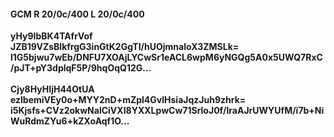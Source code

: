 #### GCM R 20/0c/400 L 20/0c/400
**yHy9IbBK4TAfrVof**<br/>**JZB19VZsBlkfrgG3inGtK2GgTI/hUOjmnaloX3ZMSLk=**<br/>**l1G5bjwu7wEb/DNFU7XOAjLYCwSr1eACL6wpM6yNGQg5A0x5UWQ7RxC/pJT+pY3dplqF5P/9hqOqQ12G...**<br/><br/>
**Cjy8HyHIjH44OtUA**<br/>**ezlbemiVEy0o+MYY2nD+mZpl4GvlHsiaJqzJuh9zhrk=**<br/>**i5Kjsfs+CVz2okwNalCiVXI8YXXLpwCw71SrloJ0f/IraAJrUWYUfM/i7b+NiWuRdmZYu6+kZXoAqf1O...**